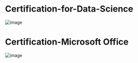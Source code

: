 # Certification-for-Data-Science

![image](https://github.com/Akashpandey1507/Certification-for-Data-Science/assets/124170332/b4850195-0b85-4ae8-84ed-00e6efa3836e)

# Certification-Microsoft Office

![image](https://github.com/Akashpandey1507/Certification-for-Data-Science/assets/124170332/bc0b1a6e-3b01-4409-b590-8bd0a04fbbcc)

